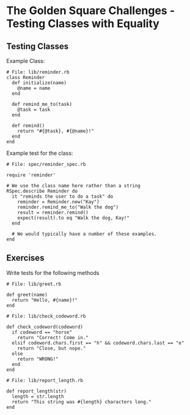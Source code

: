 # The Golden Square Challenges - Testing Classes with Equality

## Testing Classes

Example Class:
```
# File: lib/reminder.rb
class Reminder
  def initialize(name)
    @name = name
  end

  def remind_me_to(task)
    @task = task
  end

  def remind()
    return "#{@task}, #{@name}!"
  end
end
```

Example test for the class:
```
# File: spec/reminder_spec.rb

require 'reminder'

# We use the class name here rather than a string
RSpec.describe Reminder do
  it "reminds the user to do a task" do
    reminder = Reminder.new("Kay")
    reminder.remind_me_to("Walk the dog")
    result = reminder.remind()
    expect(result).to eq "Walk the dog, Kay!"
  end

  # We would typically have a number of these examples.
end
```

## Exercises

Write tests for the following methods

```
# File: lib/greet.rb

def greet(name)
  return "Hello, #{name}!"
end
```

```
# File: lib/check_codeword.rb

def check_codeword(codeword)
  if codeword == "horse"
	return "Correct! Come in."
  elsif codeword.chars.first == "h" && codeword.chars.last == "e"
	return "Close, but nope."
  else
	return "WRONG!"
  end
end
```

```
# File: lib/report_length.rb

def report_length(str)
  length = str.length
  return "This string was #{length} characters long."
end
```